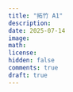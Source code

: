 ```yaml
---
title: "拓竹 A1"
description: 
date: 2025-07-14
image: 
math: 
license: 
hidden: false
comments: true
draft: true
---
```




